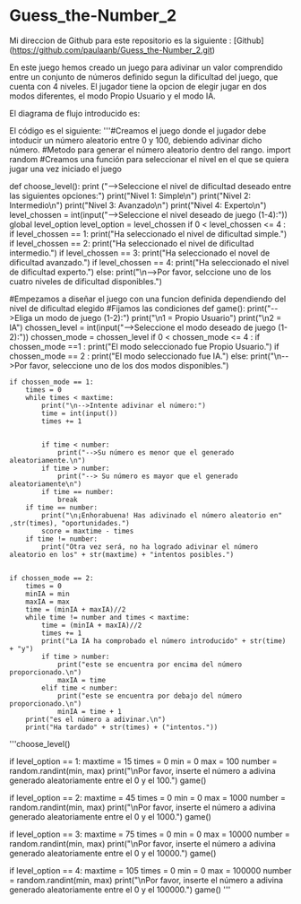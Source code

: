 # Guess_the-Number_2
Mi direccion de Github para este repositorio es la siguiente : [Github] (https://github.com/paulaanb/Guess_the-Number_2.git)

En este juego hemos creado un juego para adivinar un valor comprendido entre un conjunto de números definido segun la dificultad del juego, que cuenta con 4 niveles.
El jugador tiene la opcion de elegir jugar en dos modos diferentes, el modo Propio Usuario y el modo IA. 


El diagrama de flujo introducido es:


El código es el siguiente:
'''#Creamos el juego donde el jugador debe intoducir un número aleatorio entre 0 y 100, debiendo adivinar dicho número.
#Metodo para generar el número aleatorio dentro del rango.
import random
#Creamos una función para seleccionar el nivel en el que se quiera jugar una vez iniciado el juego

def choose_level():
    print ("-->Seleccione el nivel de dificultad deseado entre las siguientes opciones:")
    print("Nivel 1: Simple\n")
    print("Nivel 2: Intermedio\n")
    print("Nivel 3: Avanzado\n")
    print("Nivel 4: Experto\n")
    level_chossen = int(input("-->Seleccione el nivel deseado de juego (1-4):"))
    global level_option 
    level_option = level_chossen
    if 0 < level_chossen <= 4 :
        if level_chossen == 1:
            print("Ha seleccionado el nivel de dificultad simple.")
        if level_chossen == 2:
            print("Ha seleccionado el nivel de dificultad intermedio.")
        if level_chossen == 3:
            print("Ha seleccionado el novel de dificultad avanzado.")
        if level_chossen == 4:
            print("Ha seleccionado el nivel de dificultad experto.")
    else:
        print("\n-->Por favor, selccione uno de los cuatro niveles de dificultad disponibles.")

#Empezamos a diseñar el juego con una funcion definida dependiendo del nivel de dificultad elegido
#Fijamos las condiciones
def game():
    print("-->Eliga un modo de juego (1-2):")
    print("\n1 = Propio Usuario")
    print("\n2 = IA")
    chossen_level = int(input("-->Seleccione el modo deseado de juego (1-2):"))
    chossen_mode = chossen_level
    if 0 < chossen_mode <= 4 :
        if chossen_mode ==1 :
            print("El modo seleccionado fue Propio Usuario.")
        if chossen_mode == 2 :
            print("El modo seleccionado fue IA.")
    else:
        print("\n-->Por favor, seleccione uno de los dos modos disponibles.")
        
    if chossen_mode == 1:
        times = 0
        while times < maxtime:
            print("\n-->Intente adivinar el número:")
            time = int(input())
            times += 1
            
            
            if time < number:
                print("-->Su número es menor que el generado aleatoriamente.\n")
            if time > number:
                print("--> Su número es mayor que el generado aleatoriamente\n")
            if time == number:
                break
        if time == number:
            print("\n¡Enhorabuena! Has adivinado el número aleatorio en" ,str(times), "oportunidades.")
            score = maxtime - times
        if time != number:
            print("Otra vez será, no ha logrado adivinar el número aleatorio en los" + str(maxtime) + "intentos posibles.")
        
        
    if chossen_mode == 2:
        times = 0
        minIA = min
        maxIA = max 
        time = (minIA + maxIA)//2
        while time != number and times < maxtime: 
            time = (minIA + maxIA)//2
            times += 1
            print("La IA ha comprobado el número introducido" + str(time) + "y")
            if time > number:
                print("este se encuentra por encima del número proporcionado.\n")
                maxIA = time
            elif time < number:
                print("este se encuentra por debajo del número proporcionado.\n")
                minIA = time + 1
        print("es el número a adivinar.\n")
        print("Ha tardado" + str(times) + ("intentos."))

'''choose_level()

if level_option == 1:
    maxtime = 15
    times = 0
    min = 0
    max = 100
    number = random.randint(min, max)
    print("\nPor favor, inserte el número a adivina generado aleatoriamente entre el 0 y el 100.")
    game()
    
if level_option == 2:
    maxtime = 45
    times = 0
    min = 0
    max = 1000
    number = random.randint(min, max)
    print("\nPor favor, inserte el número a adivina generado aleatoriamente entre el 0 y el 1000.")
    game()
    
if level_option == 3:
    maxtime = 75
    times = 0
    min = 0
    max = 10000
    number = random.randint(min, max)
    print("\nPor favor, inserte el número a adivina generado aleatoriamente entre el 0 y el 10000.")
    game()
    
if level_option == 4:
    maxtime = 105
    times = 0
    min = 0
    max = 100000
    number = random.randint(min, max)
    print("\nPor favor, inserte el número a adivina generado aleatoriamente entre el 0 y el 100000.")
    game()
    '''
